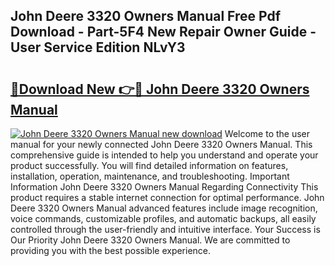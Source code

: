 ## John Deere 3320 Owners Manual Free Pdf Download - Part-5F4 New Repair Owner Guide - User Service Edition NLvY3

# <h2><a href="http://bc50742.oget.top/?id=John+Deere+3320+Owners+Manual">🔗Download New 👉🔴 John Deere 3320 Owners Manual</a></h2>

[![John Deere 3320 Owners Manual new download](https://i.imgur.com/5g1atiW.png)](http://bc50742.oget.top/?id=John+Deere+3320+Owners+Manual)
Welcome to the user manual for your newly connected John Deere 3320 Owners Manual. This comprehensive guide is intended to help you understand and operate your product successfully. You will find detailed information on features, installation, operation, maintenance, and troubleshooting. Important Information John Deere 3320 Owners Manual Regarding Connectivity This product requires a stable internet connection for optimal performance. John Deere 3320 Owners Manual advanced features include image recognition, voice commands, customizable profiles, and automatic backups, all easily controlled through the user-friendly and intuitive interface. Your Success is Our Priority John Deere 3320 Owners Manual. We are committed to providing you with the best possible experience.
